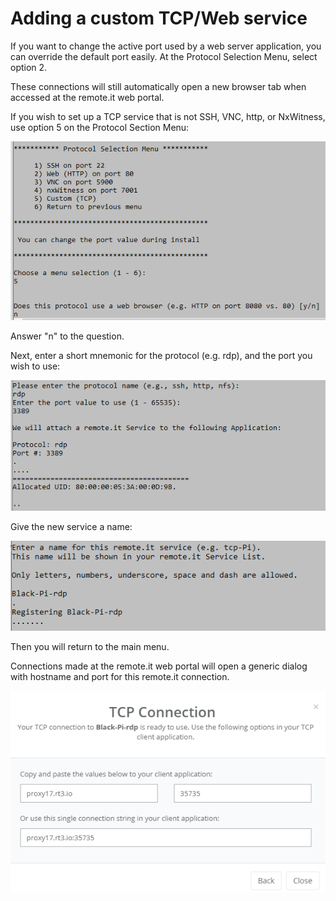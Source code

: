 # Adding a custom TCP/Web service

If you want to change the active port used by a web server application, you can override the default port easily.  At the Protocol Selection Menu, select option 2.  

These connections will still automatically open a new browser tab when accessed at the remote.it web portal.

If you wish to set up a TCP service that is not SSH, VNC, http, or NxWitness, use option 5 on the Protocol Section Menu:

![](../.gitbook/assets/image%20%2857%29.png)

Answer "n" to the question.   

Next, enter a short mnemonic for the protocol \(e.g. rdp\), and the port you wish to use:

![](../.gitbook/assets/image%20%2860%29.png)

Give the new service a name:

![](../.gitbook/assets/image%20%2842%29.png)

Then you will return to the main menu.

Connections made at the remote.it web portal will open a generic dialog with hostname and port for this remote.it connection. 

![](../.gitbook/assets/image%20%2841%29.png)

